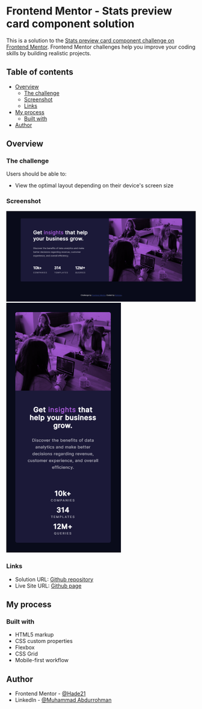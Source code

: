 # Frontend Mentor - Stats preview card component solution

This is a solution to the [Stats preview card component challenge on Frontend Mentor](https://www.frontendmentor.io/challenges/stats-preview-card-component-8JqbgoU62). Frontend Mentor challenges help you improve your coding skills by building realistic projects. 

## Table of contents

- [Overview](#overview)
  - [The challenge](#the-challenge)
  - [Screenshot](#screenshot)
  - [Links](#links)
- [My process](#my-process)
  - [Built with](#built-with)
- [Author](#author)


## Overview

### The challenge

Users should be able to:

- View the optimal layout depending on their device's screen size

### Screenshot

![Desktop](./images/Screenshot-desktop.png)
![Mobile](./images/Screenshot-mobile.png)

### Links

- Solution URL: [Github repository](https://github.com/Hade21/stats-preview-card-component)
- Live Site URL: [Github page](https://hade21.github.io/stats-preview-card-component/)

## My process

### Built with

- HTML5 markup
- CSS custom properties
- Flexbox
- CSS Grid
- Mobile-first workflow

## Author

- Frontend Mentor - [@Hade21](https://www.frontendmentor.io/profile/Hade21)
- LinkedIn - [@Muhammad Abdurrohman](https://www.linkedin.com/in/muhammad-a-589675141/)

